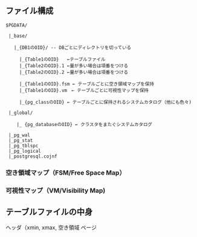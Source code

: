## ファイル構成

```
$PGDATA/

 |_base/

   |_{DB1のOID}/ -- DBごとにディレクトリを切っている

     |_{Table1のOID}   ←テーブルファイル
     |_{Table2のOID}.1 ←量が多い場合は項番をつける
     |_{Table2のOID}.2 ←量が多い場合は項番をつける

     |_{Table1のOID}.fsm ← テーブルごとに空き領域マップを保持
     |_{Table1のOID}.vm　← テーブルごとに可視性マップを保持

     |_{pg_classのOID} ← テーブルごとに保持されるシステムカタログ（他にも色々)

 |_global/

    |_ {pg_databaseのOID} ← クラスタをまたぐシステムカタログ

 |_pg_wal
 |_pg_stat
 |_pg_tblspc
 |_pg_logical
 |_postgresql.cojnf
```

### 空き領域マップ（FSM/Free Space Map）

### 可視性マップ（VM/Visibility Map)

## テーブルファイルの中身
ヘッダ（xmin, xmax, 空き領域
ページ


